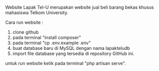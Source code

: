 Website Lapak Tel-U merupakan website jual beli barang bekas khusus mahasiswa Telkom University.

Cara run website :
1. clone github
2. pada terminal "install composer"
3. pada terminal "cp .env.example .env"
4. buat database baru di MySQL dengan nama lapakteludb
5. import file database yang tersedia di repository GitHub ini.

untuk run website ketik pada terminal "php artisan serve".
